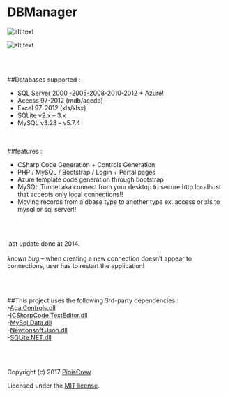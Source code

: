 # DBManager

![alt text](http://www.pipiscrew.com/wp-content/uploads/2014/08/snap852.png "Screenshot")


![alt text](http://www.pipiscrew.com/wp-content/uploads/2014/08/snap850.png "Screenshot")


<br><br>


##Databases supported :

 * SQL Server 2000 -2005-2008-2010-2012 + Azure!
 * Access 97-2012 (mdb/accdb)
 * Excel 97-2012 (xls/xlsx)
 * SQLite v2.x – 3.x
 * MySQL v3.23 – v5.7.4

<br><br>
##features :

 * CSharp Code Generation + Controls Generation
 * PHP / MySQL / Bootstrap / Login + Portal pages
 * Azure template code generation through bootstrap
 * MySQL Tunnel aka connect from your desktop to secure http localhost that accepts only local connections!!
 * Moving records from a dbase type to another type ex. access or xls to mysql or sql server!!

<br><br>

last update done at 2014.
<br><br>
*known bug* – when creating a new connection doesn’t appear to connections, user has to restart the application!

<br><br>

##This project uses the following 3rd-party dependencies :<br>
-[Aga.Controls.dll](https://sourceforge.net/projects/treeviewadv/)<br>
-[ICSharpCode.TextEditor.dll](http://www.icsharpcode.net/)<br>
-[MySql.Data.dll](https://dev.mysql.com)<br>
-[Newtonsoft.Json.dll](http://www.newtonsoft.com/json)<br>
-[SQLite.NET.dll](http://adodotnetsqlite.sourceforge.net/)<br>

<br><br>

Copyright (c) 2017 [PipisCrew](http://pipiscrew.com)

Licensed under the [MIT license](http://www.opensource.org/licenses/mit-license.php).
